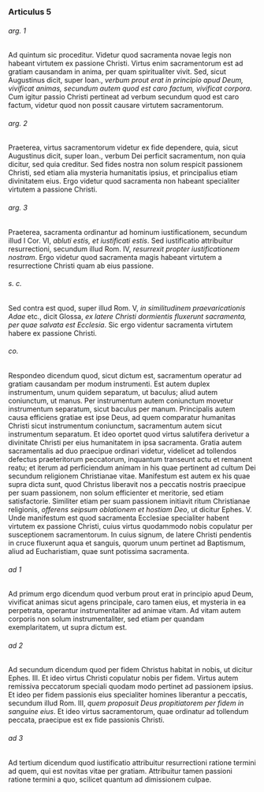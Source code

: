 ### Articulus 5

###### arg. 1
Ad quintum sic proceditur. Videtur quod sacramenta novae legis non habeant virtutem ex passione Christi. Virtus enim sacramentorum est ad gratiam causandam in anima, per quam spiritualiter vivit. Sed, sicut Augustinus dicit, super Ioan., *verbum prout erat in principio apud Deum, vivificat animas, secundum autem quod est caro factum, vivificat corpora*. Cum igitur passio Christi pertineat ad verbum secundum quod est caro factum, videtur quod non possit causare virtutem sacramentorum.

###### arg. 2
Praeterea, virtus sacramentorum videtur ex fide dependere, quia, sicut Augustinus dicit, super Ioan., verbum Dei perficit sacramentum, non quia dicitur, sed quia creditur. Sed fides nostra non solum respicit passionem Christi, sed etiam alia mysteria humanitatis ipsius, et principalius etiam divinitatem eius. Ergo videtur quod sacramenta non habeant specialiter virtutem a passione Christi.

###### arg. 3
Praeterea, sacramenta ordinantur ad hominum iustificationem, secundum illud I Cor. VI, *abluti estis, et iustificati estis*. Sed iustificatio attribuitur resurrectioni, secundum illud Rom. IV, *resurrexit propter iustificationem nostram*. Ergo videtur quod sacramenta magis habeant virtutem a resurrectione Christi quam ab eius passione.

###### s. c.
Sed contra est quod, super illud Rom. V, *in similitudinem praevaricationis Adae* etc., dicit Glossa, *ex latere Christi dormientis fluxerunt sacramenta, per quae salvata est Ecclesia*. Sic ergo videntur sacramenta virtutem habere ex passione Christi.

###### co.
Respondeo dicendum quod, sicut dictum est, sacramentum operatur ad gratiam causandam per modum instrumenti. Est autem duplex instrumentum, unum quidem separatum, ut baculus; aliud autem coniunctum, ut manus. Per instrumentum autem coniunctum movetur instrumentum separatum, sicut baculus per manum. Principalis autem causa efficiens gratiae est ipse Deus, ad quem comparatur humanitas Christi sicut instrumentum coniunctum, sacramentum autem sicut instrumentum separatum. Et ideo oportet quod virtus salutifera derivetur a divinitate Christi per eius humanitatem in ipsa sacramenta. Gratia autem sacramentalis ad duo praecipue ordinari videtur, videlicet ad tollendos defectus praeteritorum peccatorum, inquantum transeunt actu et remanent reatu; et iterum ad perficiendum animam in his quae pertinent ad cultum Dei secundum religionem Christianae vitae. Manifestum est autem ex his quae supra dicta sunt, quod Christus liberavit nos a peccatis nostris praecipue per suam passionem, non solum efficienter et meritorie, sed etiam satisfactorie. Similiter etiam per suam passionem initiavit ritum Christianae religionis, *offerens seipsum oblationem et hostiam Deo*, ut dicitur Ephes. V. Unde manifestum est quod sacramenta Ecclesiae specialiter habent virtutem ex passione Christi, cuius virtus quodammodo nobis copulatur per susceptionem sacramentorum. In cuius signum, de latere Christi pendentis in cruce fluxerunt aqua et sanguis, quorum unum pertinet ad Baptismum, aliud ad Eucharistiam, quae sunt potissima sacramenta.

###### ad 1
Ad primum ergo dicendum quod verbum prout erat in principio apud Deum, vivificat animas sicut agens principale, caro tamen eius, et mysteria in ea perpetrata, operantur instrumentaliter ad animae vitam. Ad vitam autem corporis non solum instrumentaliter, sed etiam per quandam exemplaritatem, ut supra dictum est.

###### ad 2
Ad secundum dicendum quod per fidem Christus habitat in nobis, ut dicitur Ephes. III. Et ideo virtus Christi copulatur nobis per fidem. Virtus autem remissiva peccatorum speciali quodam modo pertinet ad passionem ipsius. Et ideo per fidem passionis eius specialiter homines liberantur a peccatis, secundum illud Rom. III, *quem proposuit Deus propitiatorem per fidem in sanguine eius*. Et ideo virtus sacramentorum, quae ordinatur ad tollendum peccata, praecipue est ex fide passionis Christi.

###### ad 3
Ad tertium dicendum quod iustificatio attribuitur resurrectioni ratione termini ad quem, qui est novitas vitae per gratiam. Attribuitur tamen passioni ratione termini a quo, scilicet quantum ad dimissionem culpae.

